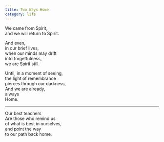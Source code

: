 ```yaml
---
title: Two Ways Home
category: life
---
```

We came from Spirit,  
and we will return to Spirit.

And even,  
in our brief lives,    
when our minds may drift    
into forgetfulness,    
we are Spirit still.

Until, in a moment of seeing,  
the light of remembrance  
pierces through our darkness,  
And we are already,   
always  
Home.
_________________________


Our best teachers  
Are those who remind us  
of what is best in ourselves,  
and point the way  
to our path back home.
